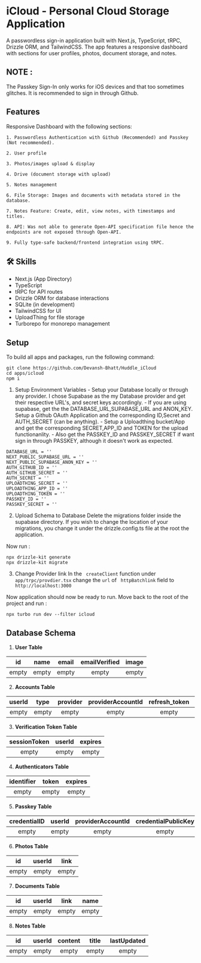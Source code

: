 # iCloud - Personal Cloud Storage Application

A passwordless sign-in application built with Next.js, TypeScript, tRPC, Drizzle ORM, and TailwindCSS. The app features a responsive dashboard with sections for user profiles, photos, document storage, and notes. 

## NOTE : 
The Passkey Sign-In only works for iOS devices and that too sometimes glitches. It is recommended to sign in through Github.

## Features
Responsive Dashboard with the following sections:

    1. Passwordless Authentication with Github (Recommended) and Passkey (Not recommended).

    2. User profile

    3. Photos/images upload & display

    4. Drive (document storage with upload)

    5. Notes management

    6. File Storage: Images and documents with metadata stored in the database.

    7. Notes Feature: Create, edit, view notes, with timestamps and titles.

    8. API: Was not able to generate Open-API specification file hence the endpoints are not exposed through Open-API.

    9. Fully type-safe backend/frontend integration using tRPC.

## 🛠 Skills
- Next.js (App Directory)
- TypeScript
- tRPC for API routes
- Drizzle ORM for database interactions
- SQLite (in development)
- TailwindCSS for UI
- UploadThing for file storage
- Turborepo for monorepo management

## Setup
To build all apps and packages, run the following command:
```
git clone https://github.com/Devansh-Bhatt/Huddle_iCloud 
cd apps/icloud
npm i 
```
  1. Setup Environment Variables
    - Setup your Database locally or through any provider. I chose Supabase as the my Database provider and get their respective URL's, and secret keys accordingly. 
    - If you are using supabase, get the the DATABASE_URL,SUPABASE_URL and ANON_KEY. Setup a Github OAuth Application and the corresponding ID,Secret and AUTH_SECRET (can be anything).
    - Setup a Uploadthing bucket/App and get the corresponding SECRET,APP_ID and TOKEN for the upload functionanlity. 
    - Also get the PASSKEY_ID and PASSKEY_SECRET if want sign in through PASSKEY, although it doesn't work as expected.

  ```
  DATABASE_URL = ''
  NEXT_PUBLIC_SUPABASE_URL = ''
  NEXT_PUBLIC_SUPABASE_ANON_KEY = ''
  AUTH_GITHUB_ID = ''
  AUTH_GITHUB_SECRET = ''
  AUTH_SECRET = ''
  UPLOADTHING_SECRET = ''
  UPLOADTHING_APP_ID = ''
  UPLOADTHING_TOKEN = ''
  PASSKEY_ID = ''
  PASSKEY_SECRET = ''
  ```
  2. Upload Schema to Database
  Delete the migrations folder inside the supabase directory.   If you wish to change the location of your migrations, you change it under the drizzle.config.ts file at the root the application. 

  Now run : 
  ```
  npx drizzle-kit generate
  npx drizzle-kit migrate
  ```
  3. Change Provider link
   In the ``` createClient``` function under ``` app/trpc/provdier.tsx``` change the ```url``` of ``` httpBatchlink``` field to ``` http://localhost:3000```

Now application should now be ready to run. Move back to the root of the project and run : 
```
npx turbo run dev --filter icloud
```   


##  Database Schema


1. **User Table**


| 	id	| 	name	| 	email	| 	emailVerified	| 	image	|
| 	:-----:	| 	:-----:	| 	:-----:	| 	:-----:	| 	:-----:	|
| 	empty	| 	empty	| 	empty	| 	empty	| 	empty	|



2. **Accounts Table**


| 	userId	| 	type	| 	provider	| 	providerAccountId	| 	refresh_token	| 	access_token	| 	expires_at	| 	token_type	| 	scope	| 	id_token	| 	session_state	|
| 	:-----:	| 	:-----:	| 	:-----:	| 	:-----:	| 	:-----:	| 	:-----:	| 	:-----:	| 	:-----:	| 	:-----:	| 	:-----:	| 	:-----:	|
| 	empty	| 	empty	| 	empty	| 	empty	| 	empty	| 	empty	| 	empty	| 	empty	| 	empty	| 	empty	| 	empty	|

3. **Verification Token Table**


| 	sessionToken	| 	userId	| 	expires	|
| 	:-----:	| 	:-----:	| 	:-----:	|
| 	empty	| 	empty	| 	empty	|


4. **Authenticators Table**


| 	identifier	| 	token	| 	expires	|
| 	:-----:	| 	:-----:	| 	:-----:	|
| 	empty	| 	empty	| 	empty	|



5. **Passkey Table** 


| 	credentialID	| 	userId	| 	providerAccountId	| 	credentialPublicKey	| 	counter	| 	credentialDeviceType	| 	credentialBackedUp	| 	transports	|
| 	:-----:	| 	:-----:	| 	:-----:	| 	:-----:	| 	:-----:	| 	:-----:	| 	:-----:	| 	:-----:	|
| 	empty	| 	empty	| 	empty	| 	empty	| 	empty	| 	empty	| 	empty	| 	empty	|



6. **Photos Table**


| 	id	| 	userId	| 	link	|
| 	:-----:	| 	:-----:	| 	:-----:	|
| 	empty	| 	empty	| 	empty	|



7. **Documents Table**



| 	id	| 	userId	| 	link	| 	name	|
| 	:-----:	| 	:-----:	| 	:-----:	| 	:-----:	|
| 	empty	| 	empty	| 	empty	| 	empty	|



8. **Notes Table**


| 	id	| 	userId	| 	content	| 	title	| 	lastUpdated	|
| 	:-----:	| 	:-----:	| 	:-----:	| 	:-----:	| 	:-----:	|
| 	empty	| 	empty	| 	empty	| 	empty	| 	empty	|
